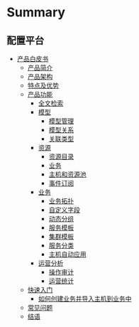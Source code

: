 # Summary

## 配置平台
* [产品白皮书]()
    * [产品简介](产品简介/Overview.md)
    * [产品架构](产品架构/Architecture.md)
    * [特点及优势](特点及优势/Advantages.md)
    * [产品功能]()
        * [全文检索](产品功能/Fulltext.md)
        * [模型]()
            * [模型管理](产品功能/Model.md)
            * [模型关系](产品功能/ModelRelation.md)
            * [关联类型](产品功能/ModelRelationType.md)
        * [资源]()
            * [资源目录](产品功能/Instance.md)
            * [业务](产品功能/BusinessManagement.md)
            * [主机和资源池](产品功能/ResourcePool.md)
            * [事件订阅](产品功能/EventPush.md)
        * [业务]()
            * [业务拓扑](产品功能/BusinessTopology.md)
            * [自定义字段](产品功能/Customize.md)
            * [动态分组](产品功能/CustomQuery.md)
            * [服务模板](产品功能/ServiceTemp.md)
            * [集群模板](产品功能/SetTemp.md)
            * [服务分类](产品功能/ServiceType.md)
            * [主机自动应用](产品功能/HostAuto.md)
        * [运营分析]()
            * [操作审计](产品功能/OperationalAudit.md)
            * [运营统计](产品功能\Statistics.md)
    * [快速入门]()
        * [如何创建业务并导入主机到业务中](快速入门/case1.md)
    * [常见问题](FAQ/FAQ.md)
    * [结语](结语/Conclusion.md)
